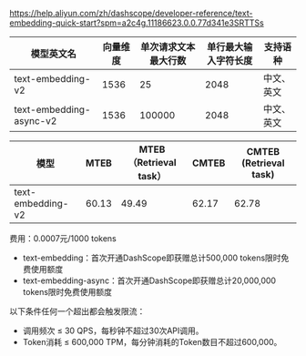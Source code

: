 https://help.aliyun.com/zh/dashscope/developer-reference/text-embedding-quick-start?spm=a2c4g.11186623.0.0.77d341e3SRTTSs

| 模型英文名 | 向量维度 | 单次请求文本最大行数 | 单行最大输入字符长度 | 支持语种 |
| --- |------|------------|------------| --- |
| text-embedding-v2 | 1536 | 25         | 2048       | 中文、英文 |
| text-embedding-async-v2 | 1536 | 100000         | 2048       | 中文、英文 |

| 模型 | MTEB | MTEB（Retrieval task） | CMTEB | CMTEB (Retrieval task) |
| --- |------|------------|------------| --- |
| text-embedding-v2 | 60.13 | 49.49 | 62.17 | 62.78 |


费用：0.0007元/1000 tokens

- text-embedding：首次开通DashScope即获赠总计500,000 tokens限时免费使用额度
- text-embedding-async：首次开通DashScope即获赠总计20,000,000 tokens限时免费使用额度

以下条件任何一个超出都会触发限流：

- 调用频次 ≤ 30 QPS，每秒钟不超过30次API调用。
- Token消耗 ≤ 600,000 TPM，每分钟消耗的Token数目不超过600,000。